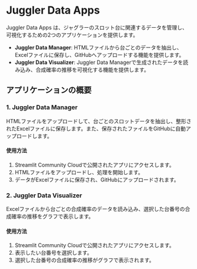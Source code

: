 # Juggler Data Apps 

Juggler Data Apps は、ジャグラーのスロット台に関連するデータを管理し、可視化するための2つのアプリケーションを提供します。

- **Juggler Data Manager**: HTMLファイルから台ごとのデータを抽出し、Excelファイルに保存し、GitHubへアップロードする機能を提供します。
- **Juggler Data Visualizer**: Juggler Data Managerで生成されたデータを読み込み、合成確率の推移を可視化する機能を提供します。

## アプリケーションの概要

### 1. Juggler Data Manager
HTMLファイルをアップロードして、台ごとのスロットデータを抽出し、整形されたExcelファイルに保存します。また、保存されたファイルをGitHubに自動アップロードします。

#### 使用方法
1. Streamlit Community Cloudで公開されたアプリにアクセスします。
2. HTMLファイルをアップロードし、処理を開始します。
3. データがExcelファイルに保存され、GitHubにアップロードされます。


### 2. Juggler Data Visualizer
Excelファイルから台ごとの合成確率のデータを読み込み、選択した台番号の合成確率の推移をグラフで表示します。

#### 使用方法
1. Streamlit Community Cloudで公開されたアプリにアクセスします。
2. 表示したい台番号を選択します。
3. 選択した台番号の合成確率の推移がグラフで表示されます。
